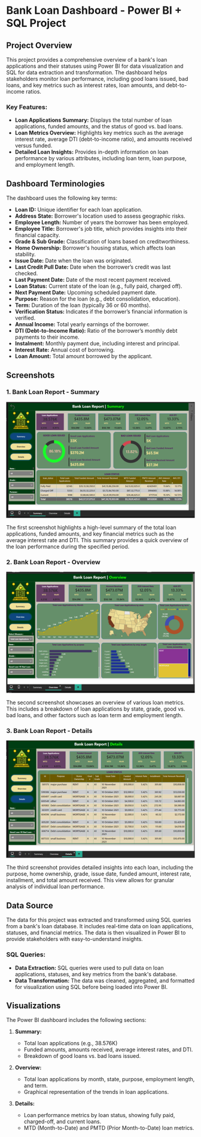 # Bank Loan Dashboard - Power BI + SQL Project

## Project Overview

This project provides a comprehensive overview of a bank's loan applications and their statuses using Power BI for data visualization and SQL for data extraction and transformation. The dashboard helps stakeholders monitor loan performance, including good loans issued, bad loans, and key metrics such as interest rates, loan amounts, and debt-to-income ratios.

### Key Features:
- **Loan Applications Summary:** Displays the total number of loan applications, funded amounts, and the status of good vs. bad loans.
- **Loan Metrics Overview:** Highlights key metrics such as the average interest rate, average DTI (debt-to-income ratio), and amounts received versus funded.
- **Detailed Loan Insights:** Provides in-depth information on loan performance by various attributes, including loan term, loan purpose, and employment length.

## Dashboard Terminologies

The dashboard uses the following key terms:

- **Loan ID:** Unique identifier for each loan application.
- **Address State:** Borrower's location used to assess geographic risks.
- **Employee Length:** Number of years the borrower has been employed.
- **Employee Title:** Borrower's job title, which provides insights into their financial capacity.
- **Grade & Sub Grade:** Classification of loans based on creditworthiness.
- **Home Ownership:** Borrower's housing status, which affects loan stability.
- **Issue Date:** Date when the loan was originated.
- **Last Credit Pull Date:** Date when the borrower’s credit was last checked.
- **Last Payment Date:** Date of the most recent payment received.
- **Loan Status:** Current state of the loan (e.g., fully paid, charged off).
- **Next Payment Date:** Upcoming scheduled payment date.
- **Purpose:** Reason for the loan (e.g., debt consolidation, education).
- **Term:** Duration of the loan (typically 36 or 60 months).
- **Verification Status:** Indicates if the borrower’s financial information is verified.
- **Annual Income:** Total yearly earnings of the borrower.
- **DTI (Debt-to-Income Ratio):** Ratio of the borrower’s monthly debt payments to their income.
- **Instalment:** Monthly payment due, including interest and principal.
- **Interest Rate:** Annual cost of borrowing.
- **Loan Amount:** Total amount borrowed by the applicant.

## Screenshots

### 1. **Bank Loan Report - Summary**

![Bank Loan Report - Summary](./images/Summary.png)

The first screenshot highlights a high-level summary of the total loan applications, funded amounts, and key financial metrics such as the average interest rate and DTI. This summary provides a quick overview of the loan performance during the specified period.

### 2. **Bank Loan Report - Overview**

![Bank Loan Report - Overview](./images/Overview.png)

The second screenshot showcases an overview of various loan metrics. This includes a breakdown of loan applications by state, grade, good vs. bad loans, and other factors such as loan term and employment length.

### 3. **Bank Loan Report - Details**

![Bank Loan Report - Details](./images/Details.png)

The third screenshot provides detailed insights into each loan, including the purpose, home ownership, grade, issue date, funded amount, interest rate, installment, and total amount received. This view allows for granular analysis of individual loan performance.

## Data Source

The data for this project was extracted and transformed using SQL queries from a bank's loan database. It includes real-time data on loan applications, statuses, and financial metrics. The data is then visualized in Power BI to provide stakeholders with easy-to-understand insights.

### SQL Queries:
- **Data Extraction:** SQL queries were used to pull data on loan applications, statuses, and key metrics from the bank's database.
- **Data Transformation:** The data was cleaned, aggregated, and formatted for visualization using SQL before being loaded into Power BI.

## Visualizations

The Power BI dashboard includes the following sections:

1. **Summary:** 
   - Total loan applications (e.g., 38.576K)
   - Funded amounts, amounts received, average interest rates, and DTI.
   - Breakdown of good loans vs. bad loans issued.
   
2. **Overview:**
   - Total loan applications by month, state, purpose, employment length, and term.
   - Graphical representation of the trends in loan applications.
   
3. **Details:** 
   - Loan performance metrics by loan status, showing fully paid, charged-off, and current loans.
   - MTD (Month-to-Date) and PMTD (Prior Month-to-Date) loan metrics.


